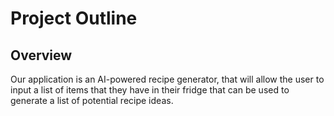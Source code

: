 # Project Outline

## Overview

Our application is an AI-powered recipe generator, that will allow the user to input a list of items that they have in their fridge that can be used to generate a list of potential recipe ideas.